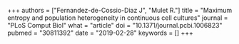 +++
authors = ["Fernandez-de-Cossio-Diaz J", "Mulet R."]
title = "Maximum entropy and population heterogeneity in continuous cell cultures"
journal = "PLoS Comput Biol"
what = "article"
doi = "10.1371/journal.pcbi.1006823"
pubmed = "30811392"
date = "2019-02-28"
keywords = []
+++

